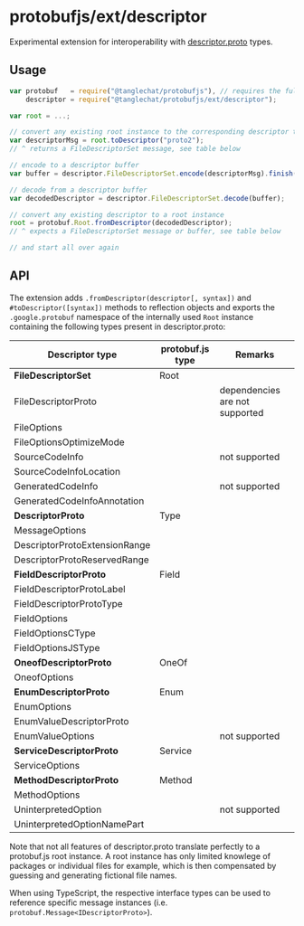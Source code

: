 protobufjs/ext/descriptor
=========================

Experimental extension for interoperability with [descriptor.proto](https://github.com/google/protobuf/blob/master/src/google/protobuf/descriptor.proto) types.

Usage
-----

```js
var protobuf   = require("@tanglechat/protobufjs"), // requires the full library
    descriptor = require("@tanglechat/protobufjs/ext/descriptor");

var root = ...;

// convert any existing root instance to the corresponding descriptor type
var descriptorMsg = root.toDescriptor("proto2");
// ^ returns a FileDescriptorSet message, see table below

// encode to a descriptor buffer
var buffer = descriptor.FileDescriptorSet.encode(descriptorMsg).finish();

// decode from a descriptor buffer
var decodedDescriptor = descriptor.FileDescriptorSet.decode(buffer);

// convert any existing descriptor to a root instance
root = protobuf.Root.fromDescriptor(decodedDescriptor);
// ^ expects a FileDescriptorSet message or buffer, see table below

// and start all over again
```

API
---

The extension adds `.fromDescriptor(descriptor[, syntax])` and `#toDescriptor([syntax])` methods to reflection objects and exports the `.google.protobuf` namespace of the internally used `Root` instance containing the following types present in descriptor.proto:

| Descriptor type               | protobuf.js type | Remarks
|-------------------------------|------------------|---------
| **FileDescriptorSet**         | Root             |
| FileDescriptorProto           |                  | dependencies are not supported
| FileOptions                   |                  |
| FileOptionsOptimizeMode       |                  |
| SourceCodeInfo                |                  | not supported
| SourceCodeInfoLocation        |                  |
| GeneratedCodeInfo             |                  | not supported
| GeneratedCodeInfoAnnotation   |                  |
| **DescriptorProto**           | Type             |
| MessageOptions                |                  |
| DescriptorProtoExtensionRange |                  |
| DescriptorProtoReservedRange  |                  |
| **FieldDescriptorProto**      | Field            |
| FieldDescriptorProtoLabel     |                  |
| FieldDescriptorProtoType      |                  |
| FieldOptions                  |                  |
| FieldOptionsCType             |                  |
| FieldOptionsJSType            |                  |
| **OneofDescriptorProto**      | OneOf            |
| OneofOptions                  |                  |
| **EnumDescriptorProto**       | Enum             |
| EnumOptions                   |                  |
| EnumValueDescriptorProto      |                  |
| EnumValueOptions              |                  | not supported
| **ServiceDescriptorProto**    | Service          |
| ServiceOptions                |                  |
| **MethodDescriptorProto**     | Method           |
| MethodOptions                 |                  |
| UninterpretedOption           |                  | not supported
| UninterpretedOptionNamePart   |                  |

Note that not all features of descriptor.proto translate perfectly to a protobuf.js root instance. A root instance has only limited knowlege of packages or individual files for example, which is then compensated by guessing and generating fictional file names.

When using TypeScript, the respective interface types can be used to reference specific message instances (i.e. `protobuf.Message<IDescriptorProto>`).
